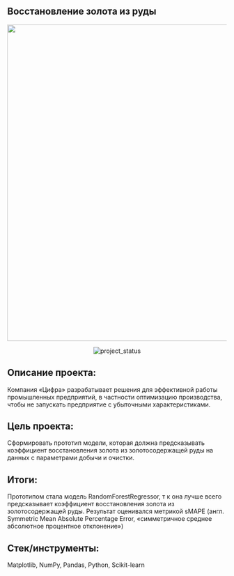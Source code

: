 ## Восстановление золота из руды
<p align="center">
      <img src="https://i.ibb.co/JFdxNYC/gold.jpg" width="726">
</p>

<p align="center">
   <img src="https://img.shields.io/badge/project%20status-completed-turquoise" alt="project_status">
</p>

## Описание проекта:
Компания «Цифра» разрабатывает решения для эффективной работы промышленных предприятий, в частности оптимизацию производства, чтобы не запускать предприятие с убыточными характеристиками.  

## Цель проекта:
Сформировать прототип модели, которая должна предсказывать коэффициент восстановления золота из золотосодержащей руды на данных с параметрами добычи и очистки.

## Итоги: 
Прототипом стала модель RandomForestRegressor, т к она лучше всего предсказывает коэффициент восстановления золота из золотосодержащей руды. 
Результат оценивался метрикой sMAPE (англ. Symmetric Mean Absolute Percentage Error, «симметричное среднее абсолютное процентное отклонение»)

## Стек/инструменты:
Matplotlib, NumPy, Pandas, Python, Scikit-learn
